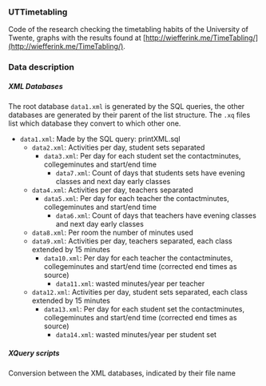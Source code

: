 ### UTTimetabling
Code of the research checking the timetabling habits of the University of Twente, graphs with the results found at [http://wiefferink.me/TimeTabling/](http://wiefferink.me/TimeTabling/).

### Data description
##### XML Databases
The root database `data1.xml` is generated by the SQL queries, the other databases are generated by their parent of the list structure. The `.xq` files list which database they convert to which other one.
* `data1.xml`: Made by the SQL query: printXML.sql
  * `data2.xml`: Activities per day, student sets separated
    * `data3.xml`: Per day for each student set the contactminutes, collegeminutes and start/end time
      * `data7.xml`: Count of days that students sets have evening classes and next day early classes
  * `data4.xml`: Activities per day, teachers separated
    * `data5.xml`: Per day for each teacher the contactminutes, collegeminutes and start/end time
      * `data6.xml`: Count of days that teachers have evening classes and next day early classes
  * `data8.xml`: Per room the number of minutes used
  * `data9.xml`: Activities per day, teachers separated, each class extended by 15 minutes
    * `data10.xml`: Per day for each teacher the contactminutes, collegeminutes and start/end time (corrected end times as source)
      * `data11.xml`: wasted minutes/year per teacher
  * `data12.xml`: Activities per day, student sets separated, each class extended by 15 minutes
    * `data13.xml`: Per day for each student set the contactminutes, collegeminutes and start/end time (corrected end times as source)
      * `data14.xml`: wasted minutes/year per student set

##### XQuery scripts
Conversion between the XML databases, indicated by their file name
